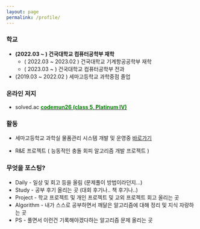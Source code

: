 ```yaml
---
layout: page
permalink: /profile/
---
```


### 학교
- **(2022.03 ~ ) 건국대학교 컴퓨터공학부 재학**
    - ( 2022.03 ~ 2023.02 ) 건국대학교 기계항공공학부 재학
    - ( 2023.03 ~ ) 건국대학교 컴퓨터공학부 전과
- (2019.03 ~ 2022.02 ) 세마고등학교 과학중점 졸업

### 온라인 저지
- solved.ac [**<span style="color:green">codemun26 (class 5, Platinum IV)</span>**](https://solved.ac/profile/codemun26)

### 활동 
- 세마고등학교 과학실 물품관리 시스템 개발 및 운영중 [바로가기](https://port-0-semascience-fyyf25lbmid9vi.gksl2.cloudtype.app)

- R&E 프로젝트 ( 능동적인 충돌 회피 알고리즘 개발 프로젝트 )

### 무엇을 포스팅?

- Daily - 일상 및 회고 등을 올림 (문제풀이 방법이라던지...)
- Study - 공부 후기 올리는 곳 (대회 후기나.. 책 후기나..)
- Project - 학교 프로젝트 및 개인 프로젝트 및 교외 프로젝트 회고 올리는 곳
- Algorithm - 내가 스스로 공부하면서 깨달은 알고리즘에 대해 정리 및 지식 자랑하는 곳
- PS - 풀면서 이런건 기록해야겠다하는 알고리즘 문제 올리는 곳

